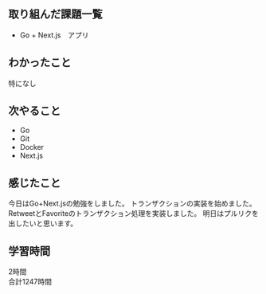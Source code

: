 ## 取り組んだ課題一覧
- Go + Next.js　アプリ

## わかったこと
特になし

## 次やること
- Go
- Git
- Docker
- Next.js

## 感じたこと
今日はGo+Next.jsの勉強をしました。
トランザクションの実装を始めました。
RetweetとFavoriteのトランザクション処理を実装しました。
明日はプルリクを出したいと思います。

## 学習時間
2時間<br />
合計1247時間
